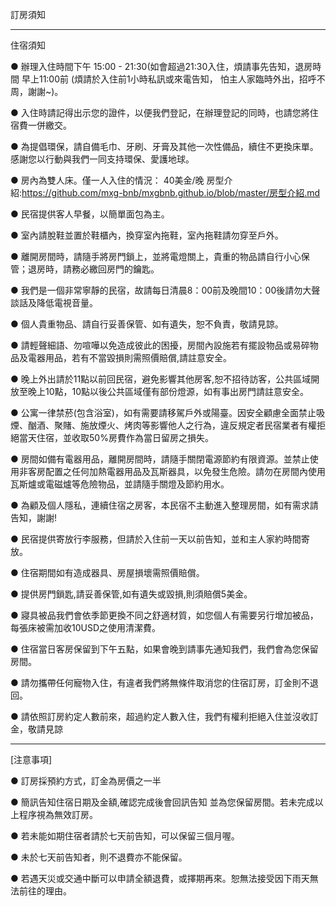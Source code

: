 訂房須知

-------------------------


住宿須知

● 辦理入住時間下午 15:00 - 21:30(如會超過21:30入住，煩請事先告知，退房時間 早上11:00前 (煩請於入住前1小時私訊或來電告知，
   怕主人家臨時外出，招呼不周，謝謝~)。
   
● 入住時請記得出示您的證件，以便我們登記，在辦理登記的同時，也請您將住宿費一併繳交。

● 為提倡環保，請自備毛巾、牙刷、牙膏及其他一次性備品，續住不更換床單。感謝您以行動與我們一同支持環保、愛護地球。

● 房內為雙人床。僅一人入住的情況： 40美金/晚  房型介紹:https://github.com/mxg-bnb/mxgbnb.github.io/blob/master/房型介紹.md

● 民宿提供客人早餐，以簡單面包為主。

● 室內請脫鞋並置於鞋櫃內，換穿室內拖鞋，室內拖鞋請勿穿至戶外。

● 離開房間時，請隨手將房門鎖上，並將電燈關上，貴重的物品請自行小心保管；退房時，請務必繳回房門的鑰匙。

● 我們是一個非常寧靜的民宿，故請每日清晨8：00前及晚間10：00後請勿大聲談話及降低電視音量。

● 個人貴重物品、請自行妥善保管、如有遺失，恕不負責，敬請見諒。

● 請輕聲細語、勿喧嘩以免造成彼此的困擾，房間內設施若有擺設物品或易碎物品及電器用品，若有不當毀損則需照價賠償,請註意安全。

● 晚上外出請於11點以前回民宿，避免影響其他房客,恕不招待訪客，公共區域開放至晚上10點，10點以後公共區域僅有部份燈源，如有事出房門請註意安全。

● 公寓一律禁菸(包含浴室)，如有需要請移駕戶外或陽臺。因安全顧慮全面禁止吸煙、酗酒、聚賭、施放煙火、烤肉等影響他人之行為，違反規定者民宿業者有權拒絕當天住宿，並收取50%房費作為當日留房之損失。

● 房間如備有電器用品，離開房間時，請隨手關閉電源節約有限資源。並禁止使用非客房配置之任何加熱電器用品及瓦斯器具，以免發生危險。請勿在房間內使用瓦斯爐或電磁爐等危險物品，並請隨手關燈及節約用水。

● 為顧及個人隱私，連續住宿之房客，本民宿不主動進入整理房間，如有需求請告知，謝謝!

● 民宿提供寄放行李服務，但請於入住前一天以前告知，並和主人家約時間寄放。

● 住宿期間如有造成器具、房屋損壞需照價賠償。

● 提供房門鎖匙,請妥善保管,如有遺失或毀損,則須賠償5美金。

● 寢具被品我們會依季節更換不同之舒適材質，如您個人有需要另行增加被品，每張床被需加收10USD之使用清潔費。

● 住宿當日客房保留到下午五點，如果會晚到請事先通知我們，我們會為您保留房間。

● 請勿攜帶任何寵物入住，有違者我們將無條件取消您的住宿訂房，訂金則不退回。

● 請依照訂房約定人數前來，超過約定人數入住，我們有權利拒絕入住並沒收訂金，敬請見諒

-----------

[注意事項]

● 訂房採預約方式，訂金為房價之一半

● 簡訊告知住宿日期及金額,確認完成後會回訊告知 並為您保留房間。若未完成以上程序視為無效訂房。

● 若未能如期住宿者請於七天前告知，可以保留三個月喔。

● 未於七天前告知者，則不退費亦不能保留。

● 若遇天災或交通中斷可以申請全額退費，或擇期再來。恕無法接受因下雨天無法前往的理由。



